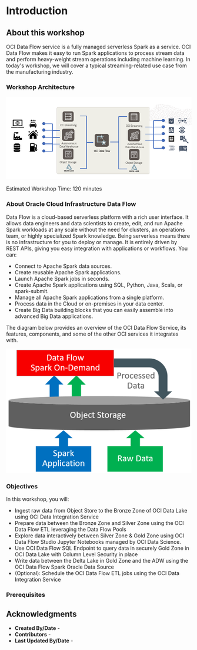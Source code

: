# Introduction

## About this workshop

OCI Data Flow service is a fully managed serverless Spark as a service. OCI Data Flow makes it easy to run Spark applications to process stream data and perform heavy-weight stream operations including machine learning. In today's workshop, we will cover a typical streaming-related use case from the manufacturing industry.


### Workshop Architecture
  ![Workshop Architecture](images/manufacturing-app-architecture.png " ")

Estimated Workshop Time: 120 minutes

### About Oracle Cloud Infrastructure Data Flow
Data Flow is a cloud-based serverless platform with a rich user interface. It allows data engineers and data scientists
to create, edit, and run Apache Spark workloads at any scale without the need for clusters, an operations team, or highly
specialized Spark knowledge. Being serverless means there is no infrastructure for you to deploy or manage.
It is entirely driven by REST APIs, giving you easy integration with applications or workflows. You can:

* Connect to Apache Spark data sources.
* Create reusable Apache Spark applications.
* Launch Apache Spark jobs in seconds.
* Create Apache Spark applications using SQL, Python, Java, Scala, or spark-submit.
* Manage all Apache Spark applications from a single platform.
* Process data in the Cloud or on-premises in your data center.
* Create Big Data building blocks that you can easily assemble into advanced Big Data applications.

The diagram below provides an overview of the OCI Data Flow Service, its features, components, and some of the other OCI services it integrates with.

   ![Data Flow Architecture](images/df-overview.png " ")

### Objectives
In this workshop, you will:
* Ingest raw data from Object Store to the Bronze Zone of OCI Data Lake using OCI Data Integration Service
* Prepare data between the Bronze Zone and Silver Zone using the OCI Data Flow ETL leveraging the Data Flow Pools
* Explore data interactively between Silver Zone & Gold Zone using OCI Data Flow Studio Jupyter Notebooks managed by OCI Data Science.
* Use OCI Data Flow SQL Endpoint to query data in securely Gold Zone in OCI Data Lake with Column Level Security in place
* Write data between the Delta Lake in Gold Zone and the ADW using the OCI Data Flow Spark Oracle Data Source
* (Optional): Schedule the OCI Data Flow ETL jobs using the OCI Data Integration Service

### Prerequisites

## Acknowledgments
- **Created By/Date** - 
- **Contributors** - 
- **Last Updated By/Date** - 
